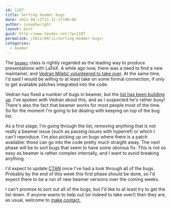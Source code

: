 ```yaml
---
id: 1107
title: Sorting beamer bugs
date: 2011-09-11T11:31:17+00:00
author: josephwright
layout: post
guid: http://www.texdev.net/?p=1107
permalink: /2011/09/11/sorting-beamer-bugs/
categories:
  - beamer
---
```

The [`beamer`](https://ctan.org/pkg/beamer) class is rightly regarded as the leading way to produce presentations with LaTeX. A while ago now, there was a need to find a new maintainer, and [Vedran Miletić](https://bitbucket.org/rivanvx)[ volunteered to take over](http://permalink.gmane.org/gmane.comp.tex.latex.beamer.general/2286). At the same time, I'd said I would be willing to at least take on some formal connection, if only to get available patches integrated into the code.

Vedran has fixed a number of bugs in beamer, but the [list has been building up](https://bitbucket.org/rivanvx/beamer/issues?status=new&amp;status=open). I've spoken with Vedran about this, and as I suspected he's rather busy! There's also the fact that beamer works for most people most of the time. So for the moment I'm going to be dealing with keeping on top of the bug list.

As a first stage, I'm going through the list, removing anything that is not really a beamer issue (such as passing issues with hyperref) or which I can't reproduce. I'm also picking up on bugs where there is a patch available: those can go into the code pretty much straight away. The next phase will be to sort bugs that seem to have some obvious fix. This is not so easy as beamer is rather complex internally, and I want to avoid breaking anything.

I'd expect to update [CTAN](https://www.ctan.org) once I've had a look through all of the bugs. Probably by the end of this week this first phase should be done, so I'd expect there to be a run of new beamer versions over the coming weeks.

I can't promise to sort out all of the bugs, but I'd like to at least try to get the list down. If anyone wants to help out (or indeed to take over!) then they are, as usual, welcome to [make contact.](mailto:joseph.wright@morningstar2.co.uk)
